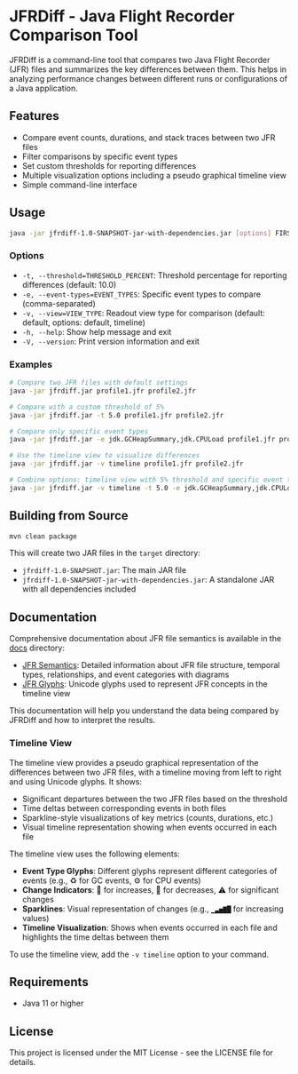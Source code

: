# JFRDiff - Java Flight Recorder Comparison Tool

JFRDiff is a command-line tool that compares two Java Flight Recorder (JFR) files and summarizes the key differences between them. This helps in analyzing performance changes between different runs or configurations of a Java application.

## Features

- Compare event counts, durations, and stack traces between two JFR files
- Filter comparisons by specific event types
- Set custom thresholds for reporting differences
- Multiple visualization options including a pseudo graphical timeline view
- Simple command-line interface

## Usage

```bash
java -jar jfrdiff-1.0-SNAPSHOT-jar-with-dependencies.jar [options] FIRST_JFR_FILE SECOND_JFR_FILE
```

### Options

- `-t, --threshold=THRESHOLD_PERCENT`: Threshold percentage for reporting differences (default: 10.0)
- `-e, --event-types=EVENT_TYPES`: Specific event types to compare (comma-separated)
- `-v, --view=VIEW_TYPE`: Readout view type for comparison (default: default, options: default, timeline)
- `-h, --help`: Show help message and exit
- `-V, --version`: Print version information and exit

### Examples

```bash
# Compare two JFR files with default settings
java -jar jfrdiff.jar profile1.jfr profile2.jfr

# Compare with a custom threshold of 5%
java -jar jfrdiff.jar -t 5.0 profile1.jfr profile2.jfr

# Compare only specific event types
java -jar jfrdiff.jar -e jdk.GCHeapSummary,jdk.CPULoad profile1.jfr profile2.jfr

# Use the timeline view to visualize differences
java -jar jfrdiff.jar -v timeline profile1.jfr profile2.jfr

# Combine options: timeline view with 5% threshold and specific event types
java -jar jfrdiff.jar -v timeline -t 5.0 -e jdk.GCHeapSummary,jdk.CPULoad profile1.jfr profile2.jfr
```

## Building from Source

```bash
mvn clean package
```

This will create two JAR files in the `target` directory:
- `jfrdiff-1.0-SNAPSHOT.jar`: The main JAR file
- `jfrdiff-1.0-SNAPSHOT-jar-with-dependencies.jar`: A standalone JAR with all dependencies included

## Documentation

Comprehensive documentation about JFR file semantics is available in the [docs](docs) directory:

- [JFR Semantics](docs/JFR_SEMANTICS.md): Detailed information about JFR file structure, temporal types, relationships, and event categories with diagrams
- [JFR Glyphs](docs/JFR_GLYPHS.md): Unicode glyphs used to represent JFR concepts in the timeline view

This documentation will help you understand the data being compared by JFRDiff and how to interpret the results.

### Timeline View

The timeline view provides a pseudo graphical representation of the differences between two JFR files, with a timeline moving from left to right and using Unicode glyphs. It shows:

- Significant departures between the two JFR files based on the threshold
- Time deltas between corresponding events in both files
- Sparkline-style visualizations of key metrics (counts, durations, etc.)
- Visual timeline representation showing when events occurred in each file

The timeline view uses the following elements:

- **Event Type Glyphs**: Different glyphs represent different categories of events (e.g., ♻️ for GC events, ⚙️ for CPU events)
- **Change Indicators**: 🔼 for increases, 🔽 for decreases, ⚠️ for significant changes
- **Sparklines**: Visual representation of changes (e.g., `▁▃▅▇█` for increasing values)
- **Timeline Visualization**: Shows when events occurred in each file and highlights the time deltas between them

To use the timeline view, add the `-v timeline` option to your command.

## Requirements

- Java 11 or higher

## License

This project is licensed under the MIT License - see the LICENSE file for details.
